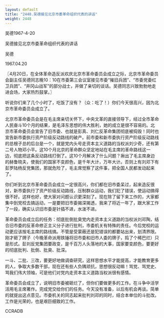 ```yaml
---
layout: default
title: "2448.吴德接见北京市委革命组织代表的讲话"
weight: 2448
---
```


吴德1967-4-20

吴德接见北京市委革命组织代表的讲话

吴德

1967.04.20

〖4月20日，在全体革命造反派欢庆北京市革命委员会成立之际，北京市革命委员会副主任吴德同志晚10：10在市委第三会议室接见市委“摧旧兵团”、“市委党委红卫兵团”、“井冈山战军”的部分战士，并做了亲切的谈话。吴德同志兴致勃勃地走进会场，大家热烈鼓掌。〗

听说你们来了几个小时了，吃饭了没有？（众：吃了！）你们今天很高兴，因为北京市革命委员会成立了。

北京市革命委员会是在毛主席亲切关怀下，中央文革的直接领导下，经过全市革命人民奋斗10个月的结果，是毛泽东思想的伟大胜利，她的成立是很不容易的。北京市革命委员会宣告了旧市委、也就是彭真、刘仁反革命集团彻底被捣毁！同时也宣告新市委执行资产阶级反动路线的破产。前市委和新市委执行资产阶级反动路线的总根子总的后台是一个，就是党内头号走资本主义道路的当权派刘少奇，还有第二号人物邓小平。这10个月北京的革命群众坚定地站在毛主席的革命路线这一边，彻底把这条反动路线打倒了。这10个月解决了什么问题？揪出了毛主席身边的赫鲁晓夫，使我们的国家不变颜色，是千年大计，万年大计。否则上有刘邓下有彭罗陆杨反党集团，那就危险了，毛主席觉察了这件事，把全国人民都发动起来了。

你们听到北京市革命委员会成立一定很高兴，你们都在旧市委呆过，起来造反很对，新市委执行了资产阶级反动路线，压制群众运动，我们犯了错误，使运动搞得很不好。这样也好，使大家对问题认识更深刻了。现在除了留下来工作的，大家都集中到党校去搞运动，一是要把旧市委揭深揭透，我来了将近一年了，跟大家工作了一段，确实认识旧市委是针插不进，水泼不进。

革命委员会成立后的任务：彻底批倒批臭党内走资本主义道路的当权派刘邓陶，结合旧市委的反革命修正主义分子进行批判，市委机关有特殊的责任。今后党校的运动更应该按毛主席的路线搞。不管是受蒙蔽还是犯错误的都要站出来，划清界限。刚才砸了牌子（今晚革命派用铁锤将旧市委和旧市人委的牌子，捣了个稀巴烂）只是形式。彭刘反党集团要政变，是千百万人头落地的大事，国家要变颜色，要更好的彻底批判、批倒、批臭、批深。

一斗、二批、三改，要更好地做调查研究，这样思想水平才能提高，才能教育更多的人，争取大多数干部，现在还有些人负隅顽抗，思想很反动嘛！骂党、骂党史、骂我们伟大领袖，可是他们对党内走资本主义道路当权派很有感情。

革命委员会成立了，说明旧市委被砸烂了，但你们要做更多的工作。在斗争中活学活用毛主席著作。完成党交给你们的任务。今天没有准备，以后有机会再谈。简单的就提出这点意见。市委机关的同志起来批判刘邓的同时，结合本单位的斗批改。工作是光荣的，也是艰巨细致的工作。

CCRADB

